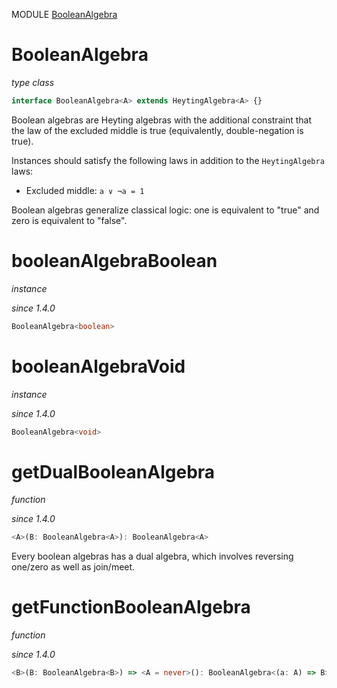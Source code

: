 MODULE [BooleanAlgebra](https://github.com/gcanti/fp-ts/blob/master/src/BooleanAlgebra.ts)

# BooleanAlgebra

_type class_

```ts
interface BooleanAlgebra<A> extends HeytingAlgebra<A> {}
```

Boolean algebras are Heyting algebras with the additional constraint that the law of the excluded middle is true
(equivalently, double-negation is true).

Instances should satisfy the following laws in addition to the `HeytingAlgebra` laws:

* Excluded middle: `a ∨ ¬a = 1`

Boolean algebras generalize classical logic: one is equivalent to "true" and zero is equivalent to "false".

# booleanAlgebraBoolean

_instance_

_since 1.4.0_

```ts
BooleanAlgebra<boolean>
```

# booleanAlgebraVoid

_instance_

_since 1.4.0_

```ts
BooleanAlgebra<void>
```

# getDualBooleanAlgebra

_function_

_since 1.4.0_

```ts
<A>(B: BooleanAlgebra<A>): BooleanAlgebra<A>
```

Every boolean algebras has a dual algebra, which involves reversing one/zero as well as join/meet.

# getFunctionBooleanAlgebra

_function_

_since 1.4.0_

```ts
<B>(B: BooleanAlgebra<B>) => <A = never>(): BooleanAlgebra<(a: A) => B>
```
